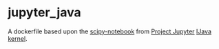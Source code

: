 # jupyter_java

A dockerfile based upon the [scipy-notebook](https://github.com/jupyter/docker-stacks/tree/master/scipy-notebook) from [Project Jupyter](https://github.com/jupyter) [IJava kernel](https://github.com/SpencerPark/IJava).
